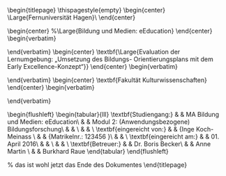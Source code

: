 
\begin{titlepage}
\thispagestyle{empty}
\begin{center}
\Large{Fernuniversität Hagen}\\
\end{center}


\begin{center}
%\Large{Bildung und Medien: eEducation}
\end{center}
\begin{verbatim}



\end{verbatim}
\begin{center}
\textbf{\Large{Evaluation der Lernumgebung: „Umsetzung des Bildungs- Orientierungsplans mit dem Early Excellence-Konzept“}}
\end{center}
\begin{verbatim}

\end{verbatim}
\begin{center}
\textbf{Fakultät Kulturwissenschaften}
\end{center}
\begin{verbatim}




\end{verbatim}

\begin{flushleft}
\begin{tabular}{lll}
\textbf{Studiengang:} & & MA Bildung und Medien: eEducation\\
& & Modul 2: (Anwendungsbezogene) Bildungsforschung\\
& & \\
& & \\
\textbf{eingereicht von:} & & {Inge Koch-Meinass \\
& & {Matrikelnr.: 123456 }\\
& & \\
\textbf{eingereicht am:} & & 01. April 2016\\
& & \\
& & \\
\textbf{Betreuer:} & & Dr. Boris Becker\\ & & Anne Martin \\ & & Burkhard Raue
\end{tabular}
\end{flushleft}

% das ist wohl jetzt das Ende des Dokumentes
\end{titlepage}
